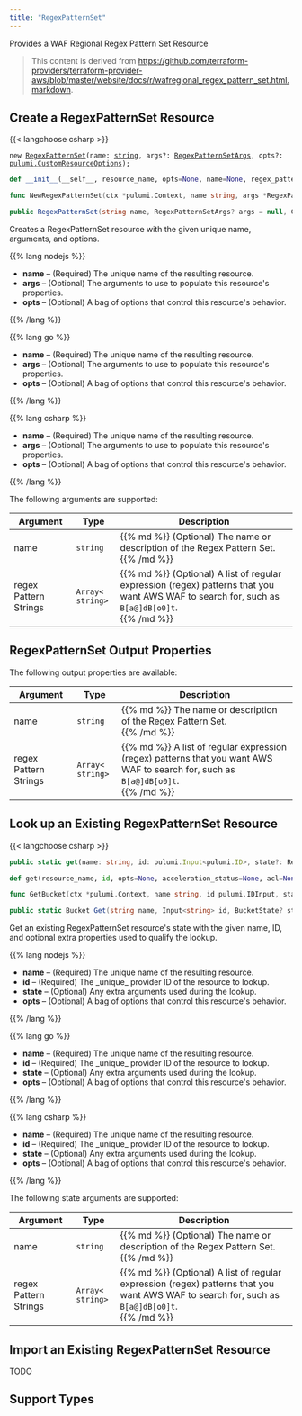 ```yaml
---
title: "RegexPatternSet"
---
```


<!-- WARNING: this file was generated by the Pulumi Terraform Bridge (tfgen) Tool. -->
<!-- Do not edit by hand unless you're certain you know what you are doing! -->

<style>
  table td p { margin-top: 0; margin-bottom: 0; }
</style>

Provides a WAF Regional Regex Pattern Set Resource

> This content is derived from https://github.com/terraform-providers/terraform-provider-aws/blob/master/website/docs/r/wafregional_regex_pattern_set.html.markdown.


## Create a RegexPatternSet Resource

{{< langchoose csharp >}}

<div class="highlight"><pre class="chroma"><code class="language-typescript" data-lang="typescript"><span class="k">new</span> <span class="nx"><a href=/docs/reference/pkg/nodejs/pulumi/aws/s3/#RegexPatternSet>RegexPatternSet</a></span><span class="p">(</span><span class="nx">name</span>: <span class="kt"><a href=https://developer.mozilla.org/en-US/docs/Web/JavaScript/Reference/Global_Objects/String>string</a></span><span class="p">,</span> <span class="nx">args?</span>: <span class="kt"><a href=/docs/reference/pkg/nodejs/pulumi/aws/s3/#RegexPatternSetArgs>RegexPatternSetArgs</a></span><span class="p">,</span> <span class="nx">opts?</span>: <span class="kt"><a href=/docs/reference/pkg/nodejs/pulumi/pulumi/#CustomResourceOptions>pulumi.CustomResourceOptions</a></span><span class="p">);</span></code></pre></div>

```python
def __init__(__self__, resource_name, opts=None, name=None, regex_pattern_strings=None, __props__=None)
```

```go
func NewRegexPatternSet(ctx *pulumi.Context, name string, args *RegexPatternSetArgs, opts ...pulumi.ResourceOption) (*RegexPatternSet, error)

```

```csharp
public RegexPatternSet(string name, RegexPatternSetArgs? args = null, CustomResourceOptions? options = null)

```

Creates a RegexPatternSet resource with the given unique name, arguments, and options.

{{% lang nodejs %}}
<ul class="pl-10">
    <li><strong>name</strong> &ndash; (Required) The unique name of the resulting resource.</li>
    <li><strong>args</strong> &ndash; (Optional) The arguments to use to populate this resource's properties.</li>
    <li><strong>opts</strong> &ndash; (Optional) A bag of options that control this resource's behavior.</li>
</ul>
{{% /lang %}}

{{% lang go %}}
<ul class="pl-10">
    <li><strong>name</strong> &ndash; (Required) The unique name of the resulting resource.</li>
    <li><strong>args</strong> &ndash; (Optional) The arguments to use to populate this resource's properties.</li>
    <li><strong>opts</strong> &ndash; (Optional) A bag of options that control this resource's behavior.</li>
</ul>
{{% /lang %}}

{{% lang csharp %}}
<ul class="pl-10">
    <li><strong>name</strong> &ndash; (Required) The unique name of the resulting resource.</li>
    <li><strong>args</strong> &ndash; (Optional) The arguments to use to populate this resource's properties.</li>
    <li><strong>opts</strong> &ndash; (Optional) A bag of options that control this resource's behavior.</li>
</ul>
{{% /lang %}}

The following arguments are supported:

<table class="ml-6">
    <thead>
        <tr>
            <th>Argument</th>
            <th>Type</th>
            <th>Description</th>
        </tr>
    </thead>
    <tbody>
        <tr>
            <td class="align-top">name</td>
            <td class="align-top"><code>string</code></td>
            <td class="align-top">{{% md %}}
(Optional) The name or description of the Regex Pattern Set.

{{% /md %}}</td>
        </tr>
        <tr>
            <td class="align-top">regex<wbr>Pattern<wbr>Strings</td>
            <td class="align-top"><code>Array&lt;<wbr>string<wbr>&gt;</code></td>
            <td class="align-top">{{% md %}}
(Optional) A list of regular expression (regex) patterns that you want AWS WAF to search for, such as `B[a@]dB[o0]t`.

{{% /md %}}</td>
        </tr>
    </tbody>
</table>

## RegexPatternSet Output Properties

The following output properties are available:

<table class="ml-6">
    <thead>
        <tr>
            <th>Argument</th>
            <th>Type</th>
            <th>Description</th>
        </tr>
    </thead>
    <tbody>
        <tr>
            <td class="align-top">name</td>
            <td class="align-top"><code>string</code></td>
            <td class="align-top">{{% md %}}
The name or description of the Regex Pattern Set.

{{% /md %}}</td>
        </tr>
        <tr>
            <td class="align-top">regex<wbr>Pattern<wbr>Strings</td>
            <td class="align-top"><code>Array&lt;<wbr>string<wbr>&gt;</code></td>
            <td class="align-top">{{% md %}}
A list of regular expression (regex) patterns that you want AWS WAF to search for, such as `B[a@]dB[o0]t`.

{{% /md %}}</td>
        </tr>
    </tbody>
</table>

## Look up an Existing RegexPatternSet Resource

{{< langchoose csharp >}}

```typescript
public static get(name: string, id: pulumi.Input<pulumi.ID>, state?: RegexPatternSetState, opts?: pulumi.CustomResourceOptions): RegexPatternSet;
```

```python
def get(resource_name, id, opts=None, acceleration_status=None, acl=None, arn=None, bucket=None, bucket_domain_name=None, bucket_prefix=None, bucket_regional_domain_name=None, cors_rules=None, force_destroy=None, hosted_zone_id=None, lifecycle_rules=None, loggings=None, object_lock_configuration=None, policy=None, region=None, replication_configuration=None, request_payer=None, server_side_encryption_configuration=None, tags=None, versioning=None, website=None, website_domain=None, website_endpoint=None)
```

```go
func GetBucket(ctx *pulumi.Context, name string, id pulumi.IDInput, state *BucketState, opts ...pulumi.ResourceOption) (*Bucket, error)
```

```csharp
public static Bucket Get(string name, Input<string> id, BucketState? state = null, CustomResourceOptions? options = null);
```

Get an existing RegexPatternSet resource's state with the given name, ID, and optional extra
properties used to qualify the lookup.

{{% lang nodejs %}}
<ul class="pl-10">
    <li><strong>name</strong> &ndash; (Required) The unique name of the resulting resource.</li>
    <li><strong>id</strong> &ndash; (Required) The _unique_ provider ID of the resource to lookup.</li>
    <li><strong>state</strong> &ndash; (Optional) Any extra arguments used during the lookup.</li>
    <li><strong>opts</strong> &ndash; (Optional) A bag of options that control this resource's behavior.</li>
</ul>
{{% /lang %}}

{{% lang go %}}
<ul class="pl-10">
    <li><strong>name</strong> &ndash; (Required) The unique name of the resulting resource.</li>
    <li><strong>id</strong> &ndash; (Required) The _unique_ provider ID of the resource to lookup.</li>
    <li><strong>state</strong> &ndash; (Optional) Any extra arguments used during the lookup.</li>
    <li><strong>opts</strong> &ndash; (Optional) A bag of options that control this resource's behavior.</li>
</ul>
{{% /lang %}}

{{% lang csharp %}}
<ul class="pl-10">
    <li><strong>name</strong> &ndash; (Required) The unique name of the resulting resource.</li>
    <li><strong>id</strong> &ndash; (Required) The _unique_ provider ID of the resource to lookup.</li>
    <li><strong>state</strong> &ndash; (Optional) Any extra arguments used during the lookup.</li>
    <li><strong>opts</strong> &ndash; (Optional) A bag of options that control this resource's behavior.</li>
</ul>
{{% /lang %}}

The following state arguments are supported:

<table class="ml-6">
    <thead>
        <tr>
            <th>Argument</th>
            <th>Type</th>
            <th>Description</th>
        </tr>
    </thead>
    <tbody>
        <tr>
            <td class="align-top">name</td>
            <td class="align-top"><code>string</code></td>
            <td class="align-top">{{% md %}}
(Optional) The name or description of the Regex Pattern Set.

{{% /md %}}</td>
        </tr>
        <tr>
            <td class="align-top">regex<wbr>Pattern<wbr>Strings</td>
            <td class="align-top"><code>Array&lt;<wbr>string<wbr>&gt;</code></td>
            <td class="align-top">{{% md %}}
(Optional) A list of regular expression (regex) patterns that you want AWS WAF to search for, such as `B[a@]dB[o0]t`.

{{% /md %}}</td>
        </tr>
    </tbody>
</table>

## Import an Existing RegexPatternSet Resource

TODO

## Support Types

